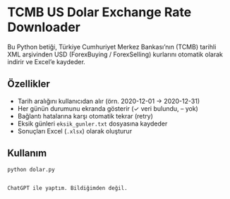# TCMB US Dolar Exchange Rate Downloader

Bu Python betiği, Türkiye Cumhuriyet Merkez Bankası’nın (TCMB) tarihli XML arşivinden
USD (ForexBuying / ForexSelling) kurlarını otomatik olarak indirir ve Excel’e kaydeder.

## Özellikler
- Tarih aralığını kullanıcıdan alır (örn. 2020-12-01 → 2020-12-31)
- Her günün durumunu ekranda gösterir (✓ veri bulundu, – yok)
- Bağlantı hatalarına karşı otomatik tekrar (retry)
- Eksik günleri `eksik_gunler.txt` dosyasına kaydeder
- Sonuçları Excel (`.xlsx`) olarak oluşturur

## Kullanım
```bash
python dolar.py


ChatGPT ile yaptım. Bildiğimden değil.
